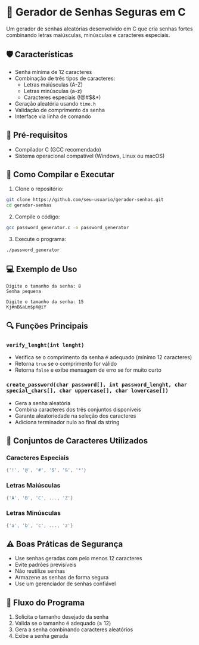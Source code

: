 # 🔐 Gerador de Senhas Seguras em C

Um gerador de senhas aleatórias desenvolvido em C que cria senhas fortes combinando letras maiúsculas, minúsculas e caracteres especiais.

## 🛡️ Características

- Senha mínima de 12 caracteres
- Combinação de três tipos de caracteres:
  - Letras maiúsculas (A-Z)
  - Letras minúsculas (a-z)
  - Caracteres especiais (!@#$&*)
- Geração aleatória usando `time.h`
- Validação de comprimento da senha
- Interface via linha de comando

## 🔧 Pré-requisitos

- Compilador C (GCC recomendado)
- Sistema operacional compatível (Windows, Linux ou macOS)

## 🚀 Como Compilar e Executar

1. Clone o repositório:
```bash
git clone https://github.com/seu-usuario/gerador-senhas.git
cd gerador-senhas
```

2. Compile o código:
```bash
gcc password_generator.c -o password_generator
```

3. Execute o programa:
```bash
./password_generator
```

## 💻 Exemplo de Uso

```
Digite o tamanho da senha: 8
Senha pequena

Digite o tamanho da senha: 15
Kj#nB&aLm$pX@iY
```

## 🔍 Funções Principais

### `verify_lenght(int lenght)`
- Verifica se o comprimento da senha é adequado (mínimo 12 caracteres)
- Retorna `true` se o comprimento for válido
- Retorna `false` e exibe mensagem de erro se for muito curto

### `create_password(char password[], int password_lenght, char special_chars[], char uppercase[], char lowercase[])`
- Gera a senha aleatória
- Combina caracteres dos três conjuntos disponíveis
- Garante aleatoriedade na seleção dos caracteres
- Adiciona terminador nulo ao final da string

## 🎲 Conjuntos de Caracteres Utilizados

### Caracteres Especiais
```c
{'!', '@', '#', '$', '&', '*'}
```

### Letras Maiúsculas
```c
{'A', 'B', 'C', ..., 'Z'}
```

### Letras Minúsculas
```c
{'a', 'b', 'c', ..., 'z'}
```

## ⚠️ Boas Práticas de Segurança

- Use senhas geradas com pelo menos 12 caracteres
- Evite padrões previsíveis
- Não reutilize senhas
- Armazene as senhas de forma segura
- Use um gerenciador de senhas confiável

## 🔄 Fluxo do Programa

1. Solicita o tamanho desejado da senha
2. Valida se o tamanho é adequado (≥ 12)
3. Gera a senha combinando caracteres aleatórios
4. Exibe a senha gerada
